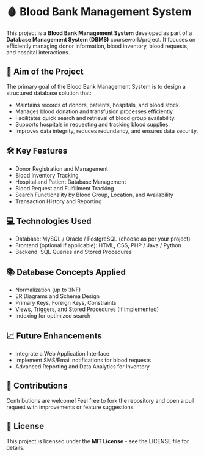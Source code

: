 <h1>🩸 Blood Bank Management System</h1>

<p>
  This project is a <strong>Blood Bank Management System</strong> developed as part of a <strong>Database Management System (DBMS)</strong> coursework/project.
  It focuses on efficiently managing donor information, blood inventory, blood requests, and hospital interactions.
</p>

<h2>🎯 Aim of the Project</h2>

<p>
  The primary goal of the Blood Bank Management System is to design a structured database solution that:
</p>

<ul>
  <li>Maintains records of donors, patients, hospitals, and blood stock.</li>
  <li>Manages blood donation and transfusion processes efficiently.</li>
  <li>Facilitates quick search and retrieval of blood group availability.</li>
  <li>Supports hospitals in requesting and tracking blood supplies.</li>
  <li>Improves data integrity, reduces redundancy, and ensures data security.</li>
</ul>

<h2>🛠️ Key Features</h2>

<ul>
  <li>Donor Registration and Management</li>
  <li>Blood Inventory Tracking</li>
  <li>Hospital and Patient Database Management</li>
  <li>Blood Request and Fulfillment Tracking</li>
  <li>Search Functionality by Blood Group, Location, and Availability</li>
  <li>Transaction History and Reporting</li>
</ul>

<h2>💻 Technologies Used</h2>

<ul>
  <li>Database: MySQL / Oracle / PostgreSQL (choose as per your project)</li>
  <li>Frontend (optional if applicable): HTML, CSS, PHP / Java / Python</li>
  <li>Backend: SQL Queries and Stored Procedures</li>
</ul>

<h2>📚 Database Concepts Applied</h2>

<ul>
  <li>Normalization (up to 3NF)</li>
  <li>ER Diagrams and Schema Design</li>
  <li>Primary Keys, Foreign Keys, Constraints</li>
  <li>Views, Triggers, and Stored Procedures (if implemented)</li>
  <li>Indexing for optimized search</li>
</ul>

<h2>📈 Future Enhancements</h2>

<ul>
  <li>Integrate a Web Application Interface</li>
  <li>Implement SMS/Email notifications for blood requests</li>
  <li>Advanced Reporting and Data Analytics for Inventory</li>
</ul>

<h2>🤝 Contributions</h2>

<p>
  Contributions are welcome! Feel free to fork the repository and open a pull request with improvements or feature suggestions.
</p>

<h2>📄 License</h2>

<p>
  This project is licensed under the <strong>MIT License</strong> - see the LICENSE file for details.
</p>
